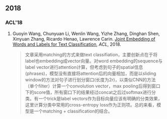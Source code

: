 ## 2018


### ACL'18

1. Guoyin Wang, Chunyuan Li, Wenlin Wang, Yizhe Zhang, Dinghan Shen, Xinyuan Zhang, Ricardo Henao, Lawrence Carin. [Joint Embedding of Words and Labels for Text Classification](http://people.ee.duke.edu/~lcarin/acl2018_Guoyin.pdf), *ACL*, 2018.

   > 文章采用matching的方式来做text classifiation，主要创新点在于将label也embedding成vector向量。对word embedding的sequence与label vector进行attention计算，但考虑到句子的spatial信息(phrases)，模型没有直接将attention后的向量相加，而是以sliding window的方法对句子进行划分窗口(长度为2r)，以类似CNN的方法（单个filter）计算一个convolution vector，max pooling后得到窗口下的score值，所有窗口下的结果经过concat之后过softmax进行分类。有一个trick是label vectors作为目标向量应该有明确的分类效果，这里计算分类中常用的cross-entropy loss作为正则项。总的来看，模型是一个matching + classification的结合。

